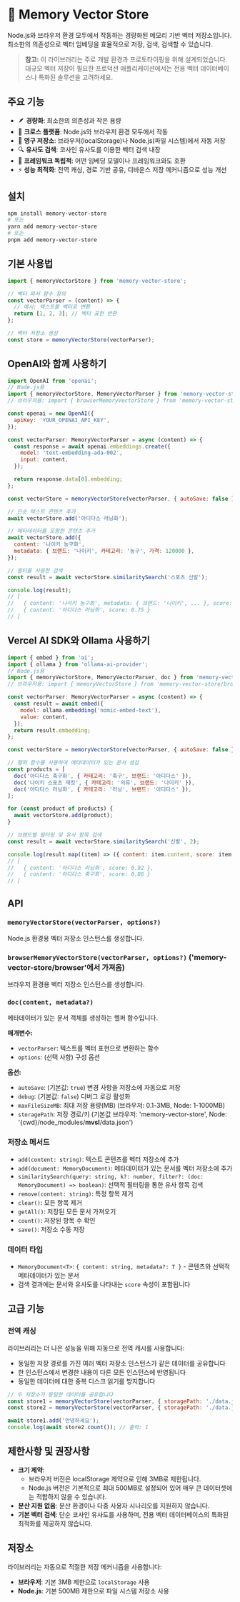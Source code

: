 # 🧩 Memory Vector Store

Node.js와 브라우저 환경 모두에서 작동하는 경량화된 메모리 기반 벡터 저장소입니다. 최소한의 의존성으로 벡터 임베딩을 효율적으로 저장, 검색, 검색할 수 있습니다.

> **참고:** 이 라이브러리는 주로 개발 환경과 프로토타이핑을 위해 설계되었습니다. 대규모 벡터 저장이 필요한 프로덕션 애플리케이션에서는 전용 벡터 데이터베이스나 특화된 솔루션을 고려하세요.

## 주요 기능

- 🪶 **경량화**: 최소한의 의존성과 작은 용량
- 🔄 **크로스 플랫폼**: Node.js와 브라우저 환경 모두에서 작동
- 💾 **영구 저장소**: 브라우저(localStorage)나 Node.js(파일 시스템)에서 자동 저장
- 🔍 **유사도 검색**: 코사인 유사도를 이용한 벡터 검색 내장
- 🧩 **프레임워크 독립적**: 어떤 임베딩 모델이나 프레임워크와도 호환
- ⚡ **성능 최적화**: 전역 캐싱, 경로 기반 공유, 디바운스 저장 메커니즘으로 성능 개선

## 설치

```bash
npm install memory-vector-store
# 또는
yarn add memory-vector-store
# 또는
pnpm add memory-vector-store
```

## 기본 사용법

```javascript
import { memoryVectorStore } from 'memory-vector-store';

// 벡터 파서 함수 정의
const vectorParser = (content) => {
  // 예시: 텍스트를 벡터로 변환
  return [1, 2, 3]; // 벡터 표현 반환
};

// 벡터 저장소 생성
const store = memoryVectorStore(vectorParser);
```

## OpenAI와 함께 사용하기

```javascript
import OpenAI from 'openai';
// Node.js용
import { memoryVectorStore, MemoryVectorParser } from 'memory-vector-store';
// 브라우저용: import { browserMemoryVectorStore } from 'memory-vector-store/browser';

const openai = new OpenAI({
  apiKey: 'YOUR_OPENAI_API_KEY',
});

const vectorParser: MemoryVectorParser = async (content) => {
  const response = await openai.embeddings.create({
    model: 'text-embedding-ada-002',
    input: content,
  });

  return response.data[0].embedding;
};

const vectorStore = memoryVectorStore(vectorParser, { autoSave: false });

// 단순 텍스트 콘텐츠 추가
await vectorStore.add('아디다스 러닝화');

// 메타데이터를 포함한 콘텐츠 추가
await vectorStore.add({
  content: '나이키 농구화',
  metadata: { 브랜드: '나이키', 카테고리: '농구', 가격: 120000 },
});

// 필터를 사용한 검색
const result = await vectorStore.similaritySearch('스포츠 신발');

console.log(result);
// [
//   { content: '나이키 농구화', metadata: { 브랜드: '나이키', ... }, score: 0.89 },
//   { content: '아디다스 러닝화', score: 0.75 }
// ]
```

## Vercel AI SDK와 Ollama 사용하기

```javascript
import { embed } from 'ai';
import { ollama } from 'ollama-ai-provider';
// Node.js용
import { memoryVectorStore, MemoryVectorParser, doc } from 'memory-vector-store';
// 브라우저용: import { memoryVectorStore } from 'memory-vector-store/browser';

const vectorParser: MemoryVectorParser = async (content) => {
  const result = await embed({
    model: ollama.embedding('nomic-embed-text'),
    value: content,
  });
  return result.embedding;
};

const vectorStore = memoryVectorStore(vectorParser, { autoSave: false });

// 헬퍼 함수를 사용하여 메타데이터가 있는 문서 생성
const products = [
  doc('아디다스 축구화', { 카테고리: '축구', 브랜드: '아디다스' }),
  doc('나이키 스포츠 재킷', { 카테고리: '의류', 브랜드: '나이키' }),
  doc('아디다스 러닝화', { 카테고리: '러닝', 브랜드: '아디다스' }),
];

for (const product of products) {
  await vectorStore.add(product);
}

// 브랜드별 필터링 및 유사 항목 검색
const result = await vectorStore.similaritySearch('신발', 2);

console.log(result.map((item) => ({ content: item.content, score: item.score })));
// [
//   { content: '아디다스 러닝화', score: 0.92 },
//   { content: '아디다스 축구화', score: 0.86 }
// ]
```

## API

### `memoryVectorStore(vectorParser, options?)`

Node.js 환경용 벡터 저장소 인스턴스를 생성합니다.

### `browserMemoryVectorStore(vectorParser, options?)` ('memory-vector-store/browser'에서 가져옴)

브라우저 환경용 벡터 저장소 인스턴스를 생성합니다.

### `doc(content, metadata?)`

메타데이터가 있는 문서 객체를 생성하는 헬퍼 함수입니다.

**매개변수:**

- `vectorParser`: 텍스트를 벡터 표현으로 변환하는 함수
- `options`: (선택 사항) 구성 옵션

**옵션:**

- `autoSave`: (기본값: `true`) 변경 사항을 저장소에 자동으로 저장
- `debug`: (기본값: `false`) 디버그 로깅 활성화
- `maxFileSizeMB`: 최대 저장 용량(MB) (브라우저: 0.1-3MB, Node: 1-1000MB)
- `storagePath`: 저장 경로/키 (기본값 브라우저: 'memory-vector-store', Node: '{cwd}/node_modules/**mvsl**/data.json')

### 저장소 메서드

- `add(content: string)`: 텍스트 콘텐츠를 벡터 저장소에 추가
- `add(document: MemoryDocument)`: 메타데이터가 있는 문서를 벡터 저장소에 추가
- `similaritySearch(query: string, k?: number, filter?: (doc: MemoryDocument) => boolean)`: 선택적 필터링을 통한 유사 항목 검색
- `remove(content: string)`: 특정 항목 제거
- `clear()`: 모든 항목 제거
- `getAll()`: 저장된 모든 문서 가져오기
- `count()`: 저장된 항목 수 확인
- `save()`: 저장소 수동 저장

### 데이터 타입

- `MemoryDocument<T>`: `{ content: string, metadata?: T }` - 콘텐츠와 선택적 메타데이터가 있는 문서
- 검색 결과에는 문서와 유사도를 나타내는 `score` 속성이 포함됩니다

## 고급 기능

### 전역 캐싱

라이브러리는 더 나은 성능을 위해 자동으로 전역 캐시를 사용합니다:

- 동일한 저장 경로를 가진 여러 벡터 저장소 인스턴스가 같은 데이터를 공유합니다
- 한 인스턴스에서 변경한 내용이 다른 모든 인스턴스에 반영됩니다
- 동일한 데이터에 대한 중복 디스크 읽기를 방지합니다

```javascript
// 두 저장소가 동일한 데이터를 공유합니다
const store1 = memoryVectorStore(vectorParser, { storagePath: './data.json' });
const store2 = memoryVectorStore(vectorParser, { storagePath: './data.json' });

await store1.add('안녕하세요');
console.log(await store2.count()); // 출력: 1
```

## 제한사항 및 권장사항

- **크기 제약**:
  - 브라우저 버전은 localStorage 제약으로 인해 3MB로 제한됩니다.
  - Node.js 버전은 기본적으로 최대 500MB로 설정되어 있어 매우 큰 데이터셋에는 적합하지 않을 수 있습니다.
- **분산 지원 없음**: 분산 환경이나 다중 사용자 시나리오를 지원하지 않습니다.
- **기본 벡터 검색**: 단순 코사인 유사도를 사용하며, 전용 벡터 데이터베이스의 특화된 최적화를 제공하지 않습니다.

## 저장소

라이브러리는 자동으로 적절한 저장 메커니즘을 사용합니다:

- **브라우저**: 기본 3MB 제한으로 `localStorage` 사용
- **Node.js**: 기본 500MB 제한으로 파일 시스템 저장소 사용
